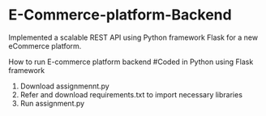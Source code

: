 # E-Commerce-platform-Backend
Implemented a scalable REST API using Python framework Flask for a new eCommerce platform.


How to run E-commerce platform backend 
#Coded in Python using Flask framework

1) Download assignmennt.py
2) Refer and download requirements.txt to import necessary libraries 
3) Run assignment.py
